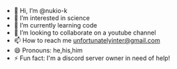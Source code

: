 - 👋 Hi, I’m @nukio-k
- 👀 I’m interested in science
- 🌱 I’m currently learning code
- 💞️ I’m looking to collaborate on a youtube channel
- 📫 How to reach me unfortunatelyinter@gmail.com
- 😄 Pronouns: he,his,him
- ⚡ Fun fact: I'm a discord server owner in need of help!
